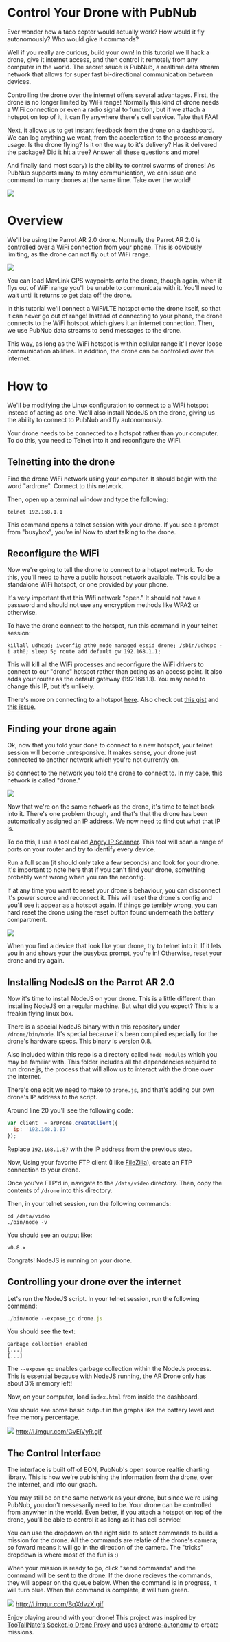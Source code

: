 # Control Your Drone with PubNub

Ever wonder how a taco copter would actually work? How would it fly autonomously? Who would give it commands? 

Well if you really are curious, build your own! In this tutorial we'll hack a drone, give it internet access, and then control it remotely from any computer in the world. The secret sauce is PubNub, a realtime data stream network that allows for super fast bi-directional communication between devices.

Controlling the drone over the internet offers several advantages. First, the drone is no longer limited by WiFi range! Normally this kind of drone needs a WiFi connection or even a radio signal to function, but if we attach a hotspot on top of it, it can fly anywhere there's cell service. Take that FAA!

Next, it allows us to get instant feedback from the drone on a dashboard. We can log anything we want, from the acceleration to the process memory usage. Is the drone flying? Is it on the way to it's delivery? Has it delivered the package? Did it hit a tree? Answer all these questions and more!

And finally (and most scary) is the ability to control swarms of drones! As PubNub supports many to many communication, we can issue one command to many drones at the same time. Take over the world!

![](http://www.takepart.com/sites/default/files/styles/landscape_main_image/public/tacocopter.jpg)

# Overview

We'll be using the Parrot AR 2.0 drone. Normally the Parrot AR 2.0 is controlled over a WiFi connection from your phone. This is obviously limiting, as the drone can not fly out of WiFi range.

![](http://ecx.images-amazon.com/images/I/81RNYV29HCL._SL1500_.jpg)

You can load MavLink GPS waypoints onto the drone, though again, when it flys out of WiFi range you'll be unable to communicate with it. You'll need to wait until it returns to get data off the drone.

In this tutorial we'll connect a WiFi/LTE hotspot onto the drone itself, so that it can never go out of range! Instead of connecting to your phone, the drone connects to the WiFi hotspot which gives it an internet connection. Then, we use PubNub data streams to send messages to the drone.

This way, as long as the WiFi hotspot is within cellular range it'll never loose communication abilities. In addition, the drone can be controlled over the internet.

# How to

We'll be modifying the Linux configuration to connect to a WiFi hotspot instead of acting as one. We'll also install NodeJS on the drone, giving us the ability to connect to PubNub and fly autonomously.

Your drone needs to be connected to a hotspot rather than your computer. To do this, you need to Telnet into it and reconfigure the WiFi.

## Telnetting into the drone

Find the drone WiFi network using your computer. It should begin with the word "ardrone". Connect to this network.

Then, open up a terminal window and type the following:

```
telnet 192.168.1.1
```

This command opens a telnet session with your drone. If you see a prompt from "busybox", you're in! Now to start talking to the drone.

## Reconfigure the WiFi

Now we're going to tell the drone to connect to a hotspot network. To do this, you'll need to have a public hotspot network available. This could be a standalone WiFi hotspot, or one provided by your phone. 

It's very important that this Wifi network "open." It should not have a password and should not use any encryption methods like WPA2 or otherwise.

To have the drone connect to the hotspot, run this command in your telnet session:

```
killall udhcpd; iwconfig ath0 mode managed essid drone; /sbin/udhcpc -i ath0; sleep 5; route add default gw 192.168.1.1;
```

This will kill all the WiFi processes and reconfigure the WiFi drivers to connect to our "drone" hotspot rather than acting as an access point. It also adds your router as the default gateway (192.168.1.1). You may need to change this IP, but it's unlikely.

There's more on connecting to a hotspot [here](http://www.nodecopter.com/hack#connect-to-access-point). Also check out [this gist](https://gist.github.com/karlwestin/4051467) and [this issue](https://github.com/daraosn/ardrone-wpa2/issues/1).

## Finding your drone again

Ok, now that you told your done to connect to a new hotspot, your telnet session will become unresponsive. It makes sense, your drone just connected to another network which you're not currently on.

So connect to the network you told the drone to connect to. In my case, this network is called "drone."

![](http://i.imgur.com/anfk2sZ.png)

Now that we're on the same network as the drone, it's time to telnet back into it. There's one problem though, and that's that the drone has been automatically assigned an IP address. We now need to find out what that IP is.

To do this, I use a tool called [Angry IP Scanner](http://angryip.org/). This tool will scan a range of ports on your router and try to identify every device.

Run a full scan (it should only take a few seconds) and look for your drone. It's important to note here that if you can't find your drone, something probably went wrong when you ran the reconfig. 

If at any time you want to reset your drone's behaviour, you can disconnect it's power source and reconnect it. This will reset the drone's config and you'll see it appear as a hotspot again. If things go terribly wrong, you can hard reset the drone using the reset button found underneath the battery compartment.

![](http://i.imgur.com/q71H0eA.png)

When you find a device that look like your drone, try to telnet into it. If it lets you in and shows your the busybox prompt, you're in! Otherwise, reset your drone and try again.

## Installing NodeJS on the Parrot AR 2.0

Now it's time to install NodeJS on your drone. This is a little different than installing NodeJS on a regular machine. But what did you expect? This is a freakin flying linux box.

There is a special NodeJS binary within this repository under ```/drone/bin/node```. It's special because it's been compiled especially for the drone's hardware specs. This binary is version 0.8.

Also included within this repo is a directory called ```node_modules``` which you may be familiar with. This folder includes all the dependencies required to run drone.js, the process that will allow us to interact with the drone over the internet.

There's one edit we need to make to ```drone.js```, and that's adding our own drone's IP address to the script.

Around line 20 you'll see the following code:

```js
var client  = arDrone.createClient({
  ip: '192.168.1.87'
});
```

Replace ```192.168.1.87``` with the IP address from the previous step.

Now, Using your favorite FTP client (I like [FileZilla](https://filezilla-project.org/)), create an FTP connection to your drone.

Once you've FTP'd in, navigate to the ```/data/video``` directory. Then, copy the contents of ```/drone``` into this directory.

Then, in your telnet session, run the following commands:

```
cd /data/video
./bin/node -v
```

You should see an output like:

```
v0.8.x
```

Congrats! NodeJS is running on your drone.

## Controlling your drone over the internet

Let's run the NodeJS script. In your telnet session, run the following command:

```js
./bin/node --expose_gc drone.js
```

You should see the text:

```
Garbage collection enabled
[...]
[...]
```

The ```--expose_gc``` enables garbage collection within the NodeJs process. This is essential because with NodeJS running, the AR Drone only has about 3% memory left!

Now, on your computer, load ```index.html``` from inside the dashboard.

You should see some basic output in the graphs like the battery level and free memory percentage.

![](http://i.imgur.com/GvElVyR.gif)
http://i.imgur.com/GvElVyR.gif

## The Control Interface

The interface is built off of EON, PubNub's open source realtie charting library. This is how we're publishing the information from the drone, over the internet, and into our graph.

You may still be on the same network as your drone, but since we're using PubNub, you don't nessesarily need to be. Your drone can be controlled from anywher in the world. Even better, if you attach a hotspot on top of the drone, you'll be able to control it as long as it has cell service!

You can use the dropdown on the right side to select commands to build a mission for the drone. All the commands are relatie of the drone's camera; so foward means it will go in the direction of the camera. The "tricks" dropdown is where most of the fun is :)

When your mission is ready to go, click "send commands" and the command will be sent to the drone. If the drone recieves the commands, they will appear on the queue below. When the command is in progress, it will turn blue. When the command is complete, it will turn green. 

![](http://i.imgur.com/BqXdvzX.gif)
http://i.imgur.com/BqXdvzX.gif

Enjoy playing around with your drone! This project was inspired by [TooTallNate's Socket.io Drone Proxy](https://github.com/TooTallNate/ar-drone-socket.io-proxy) and uses [ardrone-autonomy](https://github.com/eschnou/ardrone-autonomy) to create missions.
